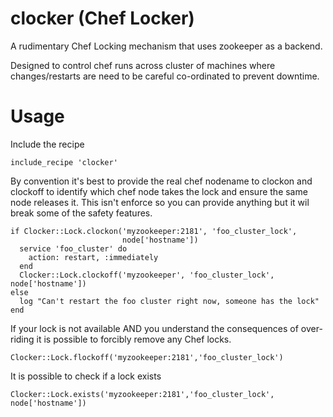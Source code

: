 # clocker (Chef Locker)

A rudimentary Chef Locking mechanism that uses zookeeper as a backend.

Designed to control chef runs across cluster of machines where changes/restarts
are need to be careful co-ordinated to prevent downtime.

# Usage

Include the recipe
```
include_recipe 'clocker'
```

By convention it's best to provide the real chef nodename to clockon and
clockoff to identify which chef node takes the lock and ensure the same node
releases it. This isn't enforce so you can provide anything but it wil break
some of the safety features.

```
if Clocker::Lock.clockon('myzookeeper:2181', 'foo_cluster_lock',
                         node['hostname'])
  service 'foo_cluster' do
    action: restart, :immediately
  end
  Clocker::Lock.clockoff('myzookeeper', 'foo_cluster_lock', node['hostname'])
else
  log "Can't restart the foo cluster right now, someone has the lock"
end
```

If your lock is not available AND you understand the consequences of 
over-riding it is possible to forcibly remove any Chef locks.

```
Clocker::Lock.flockoff('myzookeeper:2181','foo_cluster_lock')
```

It is possible to check if a lock exists

```
Clocker::Lock.exists('myzookeeper:2181','foo_cluster_lock', node['hostname'])
```
